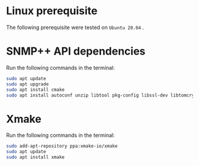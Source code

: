 # Linux prerequisite

The following prerequisite were tested on `Ubuntu 20.04` .

# SNMP++ API dependencies

Run the following commands in the terminal:

```bash
sudo apt update
sudo apt upgrade
sudo apt install cmake
sudo apt install autoconf unzip libtool pkg-config libssl-dev libtomcrypt1
```

# Xmake

Run the following commands in the terminal:

```bash
sudo add-apt-repository ppa:xmake-io/xmake
sudo apt update
sudo apt install xmake
```